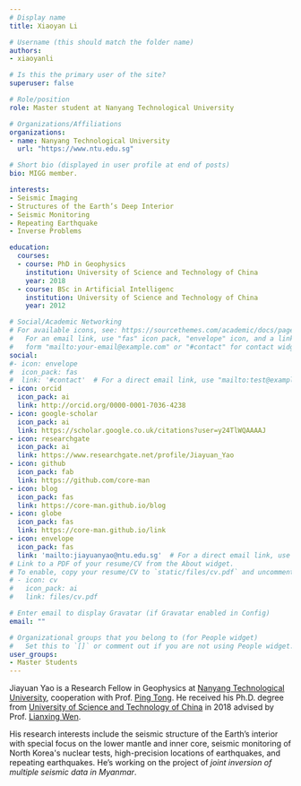```yaml
---
# Display name
title: Xiaoyan Li

# Username (this should match the folder name)
authors:
- xiaoyanli

# Is this the primary user of the site?
superuser: false

# Role/position
role: Master student at Nanyang Technological University

# Organizations/Affiliations
organizations:
- name: Nanyang Technological University
  url: "https://www.ntu.edu.sg"

# Short bio (displayed in user profile at end of posts)
bio: MIGG member.

interests:
- Seismic Imaging
- Structures of the Earth’s Deep Interior
- Seismic Monitoring
- Repeating Earthquake
- Inverse Problems

education:
  courses:
  - course: PhD in Geophysics
    institution: University of Science and Technology of China
    year: 2018
  - course: BSc in Artificial Intelligenc
    institution: University of Science and Technology of China
    year: 2012

# Social/Academic Networking
# For available icons, see: https://sourcethemes.com/academic/docs/page-builder/#icons
#   For an email link, use "fas" icon pack, "envelope" icon, and a link in the
#   form "mailto:your-email@example.com" or "#contact" for contact widget.
social:
#- icon: envelope
#  icon_pack: fas
#  link: '#contact'  # For a direct email link, use "mailto:test@example.org".
- icon: orcid
  icon_pack: ai
  link: http://orcid.org/0000-0001-7036-4238
- icon: google-scholar
  icon_pack: ai
  link: https://scholar.google.co.uk/citations?user=y24TlWQAAAAJ
- icon: researchgate
  icon_pack: ai
  link: https://www.researchgate.net/profile/Jiayuan_Yao
- icon: github
  icon_pack: fab
  link: https://github.com/core-man
- icon: blog
  icon_pack: fas
  link: https://core-man.github.io/blog
- icon: globe
  icon_pack: fas
  link: https://core-man.github.io/link
- icon: envelope
  icon_pack: fas
  link: 'mailto:jiayuanyao@ntu.edu.sg'  # For a direct email link, use "mailto:test@example.org".
# Link to a PDF of your resume/CV from the About widget.
# To enable, copy your resume/CV to `static/files/cv.pdf` and uncomment the lines below.
# - icon: cv
#   icon_pack: ai
#   link: files/cv.pdf

# Enter email to display Gravatar (if Gravatar enabled in Config)
email: ""

# Organizational groups that you belong to (for People widget)
#   Set this to `[]` or comment out if you are not using People widget.
user_groups:
- Master Students
---
```


Jiayuan Yao is a Research Fellow in Geophysics at [Nanyang Technological University](http://spms.ntu.edu.sg), cooperation with Prof. [Ping Tong](http://www.ntu.edu.sg/home/tongping). He received his Ph.D. degree from [University of Science and Technology of China](http://en.ustc.edu.cn) in 2018 advised by Prof. [Lianxing Wen](http://geophysics.geo.sunysb.edu/wen).

His research interests include the seismic structure of the Earth’s interior with special focus on the lower mantle and inner core, seismic monitoring of North Korea's nuclear tests, high-precision locations of earthquakes, and repeating earthquakes. He’s working on the project of *joint inversion of multiple seismic data in Myanmar*.

